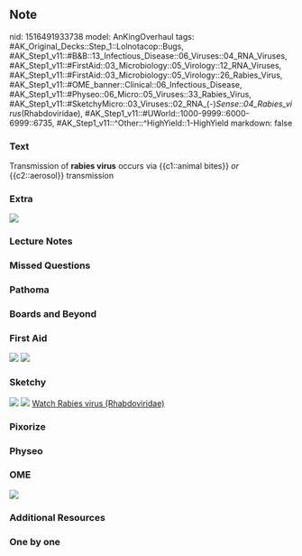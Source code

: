 ## Note
nid: 1516491933738
model: AnKingOverhaul
tags: #AK_Original_Decks::Step_1::Lolnotacop::Bugs, #AK_Step1_v11::#B&B::13_Infectious_Disease::06_Viruses::04_RNA_Viruses, #AK_Step1_v11::#FirstAid::03_Microbiology::05_Virology::12_RNA_Viruses, #AK_Step1_v11::#FirstAid::03_Microbiology::05_Virology::26_Rabies_Virus, #AK_Step1_v11::#OME_banner::Clinical::06_Infectious_Disease, #AK_Step1_v11::#Physeo::06_Micro::05_Viruses::33_Rabies_Virus, #AK_Step1_v11::#SketchyMicro::03_Viruses::02_RNA_(-)_Sense::04_Rabies_virus_(Rhabdoviridae), #AK_Step1_v11::#UWorld::1000-9999::6000-6999::6735, #AK_Step1_v11::^Other::^HighYield::1-HighYield
markdown: false

### Text
Transmission of <b>rabies virus</b> occurs via {{c1::animal bites}}
<i>or</i> {{c2::aerosol}} transmission

### Extra
<div><img src="paste-25546465476706.jpg"></div>

### Lecture Notes


### Missed Questions


### Pathoma


### Boards and Beyond


### First Aid
<img src="tmpz4djmf2m.png"> <img src="tmpgnode76v.png">

### Sketchy
<img src="paste-17093969838083.jpg"> <img src=
"paste-93fb329e9914d33770bcde9ec133e689364a743a.png"> <a href=
"https://dashboard.sketchy.com/study/medical/courses/medical-microbiology/units/medical-microbiology-viruses/videos/medical-microbiology-viruses-rna-viruses-negative-sense-rabies-virus-rhabdoviridae?utm_source=anki&utm_medium=partnership&utm_campaign=february_update&utm_content=medical">
Watch Rabies virus (Rhabdoviridae)</a>

### Pixorize


### Physeo


### OME
<div class="ome-widget">
  <a href=
  "https://onlinemeded.org/spa/infectious-disease?ref=anki"><img src="_OME_AnkiFlashcards_Topic_5.png"></a>
</div>

### Additional Resources


### One by one

